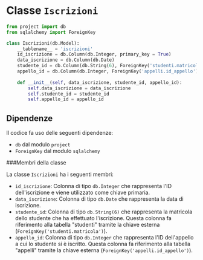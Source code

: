 
# Classe `Iscrizioni`

```python
from project import db
from sqlalchemy import ForeignKey

class Iscrizioni(db.Model):
    __tablename__ = 'iscrizioni'
    id_iscrizione = db.Column(db.Integer, primary_key = True)
    data_iscrizione = db.Column(db.Date)
    studente_id = db.Column(db.String(6), ForeignKey('studenti.matricola'))
    appello_id = db.Column(db.Integer, ForeignKey('appelli.id_appello'))
    
    def __init__(self, data_iscrizione, studente_id, appello_id):
        self.data_iscrizione = data_iscrizione
        self.studente_id = studente_id
        self.appello_id = appello_id
```


## Dipendenze
Il codice fa uso delle seguenti dipendenze:
- `db` dal modulo `project`
- `ForeignKey` dal modulo `sqlalchemy`

###Membri della classe

La classe `Iscrizioni` ha i seguenti membri:

- `id_iscrizione`: Colonna di tipo `db.Integer` che rappresenta l'ID dell'iscrizione e viene utilizzato come chiave primaria.
- `data_iscrizione`: Colonna di tipo `db.Date` che rappresenta la data di iscrizione.
- `studente_id`: Colonna di tipo `db.String(6)` che rappresenta la matricola dello studente che ha effettuato l'iscrizione. Questa colonna fa riferimento alla tabella "studenti" tramite la chiave esterna (`ForeignKey('studenti.matricola')`).
- `appello_id`: Colonna di tipo `db.Integer` che rappresenta l'ID dell'appello a cui lo studente si è iscritto. Questa colonna fa riferimento alla tabella "appelli" tramite la chiave esterna (`ForeignKey('appelli.id_appello')`).